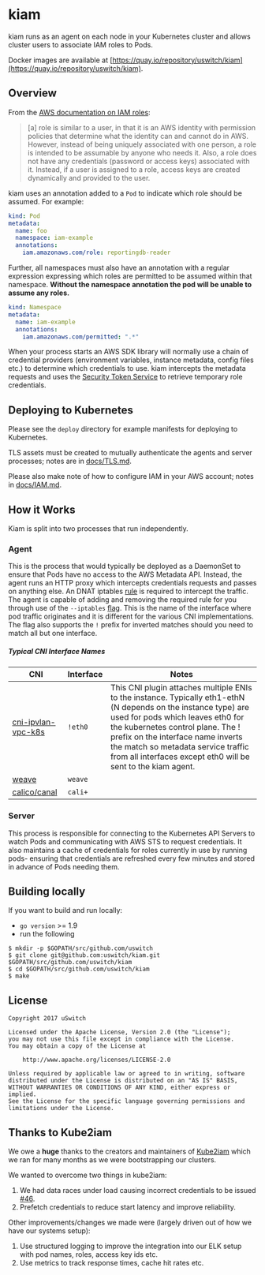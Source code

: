 # kiam
kiam runs as an agent on each node in your Kubernetes cluster and allows cluster users to associate IAM roles to Pods.

Docker images are available at [https://quay.io/repository/uswitch/kiam](https://quay.io/repository/uswitch/kiam).

## Overview
From the [AWS documentation on IAM roles](http://docs.aws.amazon.com/IAM/latest/UserGuide/id_roles.html):

> [a] role is similar to a user, in that it is an AWS identity with permission policies that determine what the identity can and cannot do in AWS. However, instead of being uniquely associated with one person, a role is intended to be assumable by anyone who needs it. Also, a role does not have any credentials (password or access keys) associated with it. Instead, if a user is assigned to a role, access keys are created dynamically and provided to the user.

kiam uses an annotation added to a `Pod` to indicate which role should be assumed. For example:

```yaml
kind: Pod
metadata:
  name: foo
  namespace: iam-example
  annotations:
    iam.amazonaws.com/role: reportingdb-reader
```

Further, all namespaces must also have an annotation with a regular expression expressing which roles are permitted to be assumed within that namespace. **Without the namespace annotation the pod will be unable to assume any roles.**

```yaml
kind: Namespace
metadata:
  name: iam-example
  annotations:
    iam.amazonaws.com/permitted: ".*"
```

When your process starts an AWS SDK library will normally use a chain of credential providers (environment variables, instance metadata, config files etc.) to determine which credentials to use. kiam intercepts the metadata requests and uses the [Security Token Service](http://docs.aws.amazon.com/STS/latest/APIReference/Welcome.html) to retrieve temporary role credentials. 

## Deploying to Kubernetes
Please see the `deploy` directory for example manifests for deploying to Kubernetes. 

TLS assets must be created to mutually authenticate the agents and server processes; notes are in [docs/TLS.md](docs/TLS.md).

Please also make note of how to configure IAM in your AWS account; notes in [docs/IAM.md](docs/IAM.md).

## How it Works
Kiam is split into two processes that run independently.

### Agent
This is the process that would typically be deployed as a DaemonSet to ensure that Pods have no access to the AWS Metadata API. Instead, the agent runs an HTTP proxy which intercepts credentials requests and passes on anything else. An DNAT iptables [rule](cmd/agent/iptables.go) is required to intercept the traffic. The agent is capable of adding and removing the required rule for you through use of the `--iptables` [flag](cmd/agent/main.go). This is the name of the interface where pod traffic originates and it is different for the various CNI implementations. The flag also supports the `!` prefix for inverted matches should you need to match all but one interface.

##### Typical CNI Interface Names #####

| CNI | Interface | Notes |
|-----|-----------|-------|
| [cni-ipvlan-vpc-k8s](https://github.com/lyft/cni-ipvlan-vpc-k8s) | `!eth0` | This CNI plugin attaches multiple ENIs to the instance. Typically eth1-ethN (N depends on the instance type) are used for pods which leaves eth0 for the kubernetes control plane. The ! prefix on the interface name inverts the match so metadata service traffic from all interfaces except eth0 will be sent to the kiam agent. |
| [weave](https://www.weave.works/docs/net/latest/kubernetes/kube-addon/) | `weave` |   |
| [calico/canal](https://docs.projectcalico.org/v3.1/getting-started/kubernetes/installation/flannel) | `cali+` |   |


### Server
This process is responsible for connecting to the Kubernetes API Servers to watch Pods and communicating with AWS STS to request credentials. It also maintains a cache of credentials for roles currently in use by running pods- ensuring that credentials are refreshed every few minutes and stored in advance of Pods needing them.

## Building locally
If you want to build and run locally:
- `go version` >= 1.9
- run the following
```
$ mkdir -p $GOPATH/src/github.com/uswitch
$ git clone git@github.com:uswitch/kiam.git $GOPATH/src/github.com/uswitch/kiam
$ cd $GOPATH/src/github.com/uswitch/kiam
$ make
```

## License

```
Copyright 2017 uSwitch

Licensed under the Apache License, Version 2.0 (the "License");
you may not use this file except in compliance with the License.
You may obtain a copy of the License at

    http://www.apache.org/licenses/LICENSE-2.0

Unless required by applicable law or agreed to in writing, software
distributed under the License is distributed on an "AS IS" BASIS,
WITHOUT WARRANTIES OR CONDITIONS OF ANY KIND, either express or implied.
See the License for the specific language governing permissions and
limitations under the License.
```

## Thanks to Kube2iam
We owe a **huge** thanks to the creators and maintainers of [Kube2iam](https://github.com/jtblin/kube2iam) which we ran for many months as we were bootstrapping our clusters.

We wanted to overcome two things in kube2iam:

1. We had data races under load causing incorrect credentials to be issued [#46](https://github.com/jtblin/kube2iam/issues/46).
1. Prefetch credentials to reduce start latency and improve reliability.

Other improvements/changes we made were (largely driven out of how we have our systems setup):

1. Use structured logging to improve the integration into our ELK setup with pod names, roles, access key ids etc.
1. Use metrics to track response times, cache hit rates etc.

